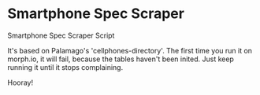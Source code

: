 # Smartphone Spec Scraper
Smartphone Spec Scraper Script

It's based on Palamago's 'cellphones-directory'.
The first time you run it on morph.io, it will fail, because the tables haven't been inited. 
Just keep running it until it stops complaining.

Hooray!
